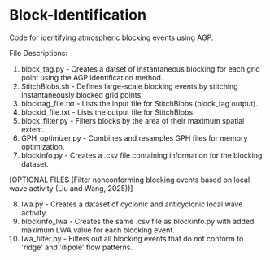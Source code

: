 # Block-Identification
Code for identifying atmospheric blocking events using AGP.

File Descriptions:
1. block_tag.py - Creates a datset of instantaneous blocking for each grid point using the AGP identification method.
2. StitchBlobs.sh - Defines large-scale blocking events by stitching instantaneously blocked grid points.
3. blocktag_file.txt - Lists the input file for StitchBlobs (block_tag output).
4. blockid_file.txt - Lists the output file for StitchBlobs.
5. block_filter.py - Filters blocks by the area of their maximum spatial extent.
6. GPH_optimizer.py - Combines and resamples GPH files for memory optimization.
7. blockinfo.py - Creates a .csv file containing information for the blocking dataset.

[OPTIONAL FILES (Filter nonconforming blocking events based on local wave activity (Liu and Wang, 2025))]

8. lwa.py - Creates a dataset of cyclonic and anticyclonic local wave activity.
9. blockinfo_lwa - Creates the same .csv file as blockinfo.py with added maximum LWA value for each blocking event.
10. lwa_filter.py - Filters out all blocking events that do not conform to 'ridge' and 'dipole' flow patterns.
